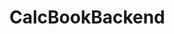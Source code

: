 # CalcBookBackend

<!-- | Method | Endpoint            | Description           |
| ------ | ------------------- | --------------------- |
| GET    | `/api/purchase`     | Get all purchases     |
| GET    | `/api/purchase/:id` | Get purchase by ID    |
| POST   | `/api/purchase`     | Create a new purchase |
| PUT    | `/api/purchase/:id` | Update purchase by ID |
| DELETE | `/api/purchase/:id` | Delete purchase by ID | -->

